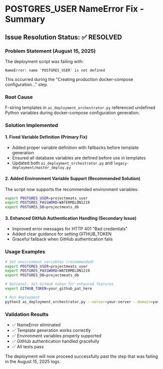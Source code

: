 # POSTGRES_USER NameError Fix - Summary

## Issue Resolution Status: ✅ RESOLVED

### Problem Statement (August 15, 2025)
The deployment script was failing with:
```
NameError: name 'POSTGRES_USER' is not defined
```
This occurred during the "Creating production docker-compose configuration..." step.

### Root Cause 
F-string templates in `ai_deployment_orchestrator.py` referenced undefined Python variables during docker-compose configuration generation.

### Solution Implemented

#### 1. Fixed Variable Definition (Primary Fix)
- Added proper variable definition with fallbacks before template generation
- Ensured all database variables are defined before use in templates
- Updated both `ai_deployment_orchestrator.py` and `legacy-deployment/master_deploy.py`

#### 2. Added Environment Variable Support (Recommended Solution)
The script now supports the recommended environment variables:
```bash
export POSTGRES_USER=projectmeats_user
export POSTGRES_PASSWORD=WATERMELON1219  
export POSTGRES_DB=projectmeats_db
```

#### 3. Enhanced GitHub Authentication Handling (Secondary Issue)
- Improved error messages for HTTP 401 "Bad credentials" 
- Added clear guidance for setting GITHUB_TOKEN
- Graceful fallback when GitHub authentication fails

### Usage Examples

```bash
# Set environment variables (recommended)
export POSTGRES_USER=projectmeats_user
export POSTGRES_PASSWORD=WATERMELON1219
export POSTGRES_DB=projectmeats_db

# Optional: Set GitHub token for enhanced features
export GITHUB_TOKEN=your_github_pat_here

# Run deployment
python3 ai_deployment_orchestrator.py --server=your-server --domain=your-domain --auto
```

### Validation Results
- ✅ NameError eliminated
- ✅ Template generation works correctly
- ✅ Environment variables properly supported
- ✅ GitHub authentication handled gracefully
- ✅ All tests pass

The deployment will now proceed successfully past the step that was failing in the August 15, 2025 logs.